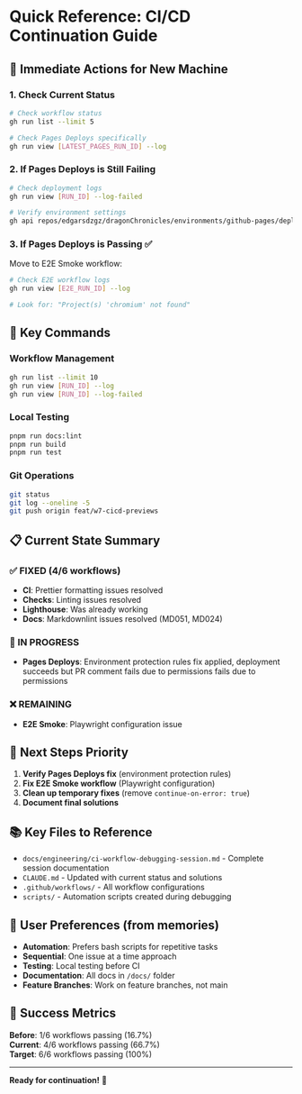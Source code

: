 # Quick Reference: CI/CD Continuation Guide

## 🚀 Immediate Actions for New Machine

### 1. Check Current Status

```bash
# Check workflow status
gh run list --limit 5

# Check Pages Deploys specifically
gh run view [LATEST_PAGES_RUN_ID] --log
```

### 2. If Pages Deploys is Still Failing

```bash
# Check deployment logs
gh run view [RUN_ID] --log-failed

# Verify environment settings
gh api repos/edgarsdzgz/dragonChronicles/environments/github-pages/deployment-branch-policies
```

### 3. If Pages Deploys is Passing ✅

Move to E2E Smoke workflow:

```bash
# Check E2E workflow logs
gh run view [E2E_RUN_ID] --log

# Look for: "Project(s) 'chromium' not found"
```

## 🔧 Key Commands

### Workflow Management

```bash
gh run list --limit 10
gh run view [RUN_ID] --log
gh run view [RUN_ID] --log-failed
```

### Local Testing

```bash
pnpm run docs:lint
pnpm run build
pnpm run test
```

### Git Operations

```bash
git status
git log --oneline -5
git push origin feat/w7-cicd-previews
```

## 📋 Current State Summary

### ✅ FIXED (4/6 workflows)

- **CI**: Prettier formatting issues resolved
- **Checks**: Linting issues resolved
- **Lighthouse**: Was already working
- **Docs**: Markdownlint issues resolved (MD051, MD024)

### 🔄 IN PROGRESS

- **Pages Deploys**: Environment protection rules fix applied, deployment succeeds but PR comment
  fails due to permissions
  fails due to permissions

### ❌ REMAINING

- **E2E Smoke**: Playwright configuration issue

## 🎯 Next Steps Priority

1. **Verify Pages Deploys fix** (environment protection rules)
2. **Fix E2E Smoke workflow** (Playwright configuration)
3. **Clean up temporary fixes** (remove `continue-on-error: true`)
4. **Document final solutions**

## 📚 Key Files to Reference

- `docs/engineering/ci-workflow-debugging-session.md` - Complete session documentation
- `CLAUDE.md` - Updated with current status and solutions
- `.github/workflows/` - All workflow configurations
- `scripts/` - Automation scripts created during debugging

## 🧠 User Preferences (from memories)

- **Automation**: Prefers bash scripts for repetitive tasks
- **Sequential**: One issue at a time approach
- **Testing**: Local testing before CI
- **Documentation**: All docs in `/docs/` folder
- **Feature Branches**: Work on feature branches, not main

## 🎉 Success Metrics

**Before**: 1/6 workflows passing (16.7%)  
**Current**: 4/6 workflows passing (66.7%)  
**Target**: 6/6 workflows passing (100%)

---

**Ready for continuation!** 🚀
